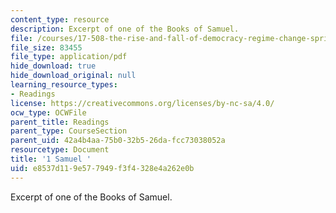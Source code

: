 ```yaml
---
content_type: resource
description: Excerpt of one of the Books of Samuel.
file: /courses/17-508-the-rise-and-fall-of-democracy-regime-change-spring-2002/e8537d119e577949f3f4328e4a262e0b_bible.pdf
file_size: 83455
file_type: application/pdf
hide_download: true
hide_download_original: null
learning_resource_types:
- Readings
license: https://creativecommons.org/licenses/by-nc-sa/4.0/
ocw_type: OCWFile
parent_title: Readings
parent_type: CourseSection
parent_uid: 42a4b4aa-75b0-32b5-26da-fcc73038052a
resourcetype: Document
title: '1 Samuel '
uid: e8537d11-9e57-7949-f3f4-328e4a262e0b
---
```

Excerpt of one of the Books of Samuel.